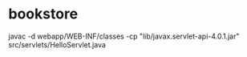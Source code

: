 # bookstore

javac -d webapp/WEB-INF/classes -cp "lib/javax.servlet-api-4.0.1.jar" src/servlets/HelloServlet.java

